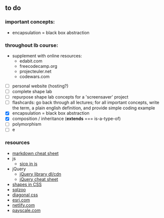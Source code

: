 ## to do

### important concepts:
* encapsulation = black box abstraction

### throughout Ib course:
* supplement with online resources:
    * edabit.com
    * freecodecamp.org
    * projecteuler.net
    * codewars.com
    
- [ ] personal website (hosting?)
- [ ] complete shape lab
- [ ] repurpose shape lab concepts for a 'screensaver' project
- [ ] flashcards: go back through all lectures; for all important concepts, write the term, a plain english definition, and provide simple coding example
- [x] encapsulation = black box abstraction
- [x] composition / inheritance (__extends__ === is-a-type-of)
- [ ] polymorphism
- [ ] e

### resources
* [markdown cheat sheet](https://github.com/adam-p/markdown-here/wiki/Markdown-Cheatsheet)
* js
    * [sicp in js](https://sicp.comp.nus.edu.sg/)
* jQuery
    * [jQuery library dl/cdn](code.jquery.com)
    * [jQuery cheat sheet](https://oscarotero.com/jquery/)
* [shapes in CSS](https://css-tricks.com/the-shapes-of-css/)
* [sqlzoo](https://sqlzoo.net/)
* [diagonal css](https://9elements.com/blog/pure-css-diagonal-layouts/)
* [esri.com](esri.com)
* [netlify.com](netlify.com)
* [payscale.com](payscale.com)

